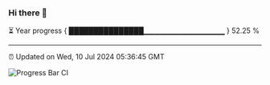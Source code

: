 ### Hi there 👋

⏳ Year progress { ███████████████▁▁▁▁▁▁▁▁▁▁▁▁▁▁▁ } 52.25 %

---

⏰ Updated on Wed, 10 Jul 2024 05:36:45 GMT

![Progress Bar CI](https://github.com/IshwaranRudhara/GIT-ACTION/workflows/Progress%20Bar%20CI/badge.svg)

